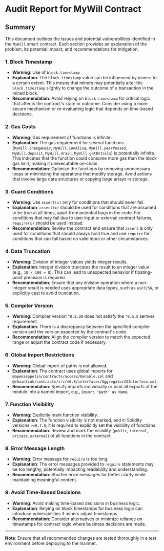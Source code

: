 # Audit Report for MyWill Contract

## Summary
This document outlines the issues and potential vulnerabilities identified in the `MyWill` smart contract. Each section provides an explanation of the problem, its potential impact, and recommendations for mitigation.

### 1. **Block Timestamp**
- **Warning**: Use of `block.timestamp`
- **Explanation**: The `block.timestamp` value can be influenced by miners to a certain extent. This means that miners may potentially alter the `block.timestamp` slightly to change the outcome of a transaction in the mined block.
- **Recommendation**: Avoid relying on `block.timestamp` for critical logic that affects the contract's state or outcome. Consider using a more secure mechanism or re-evaluating logic that depends on time-based decisions.

### 2. **Gas Costs**
- **Warning**: Gas requirement of functions is infinite.
- **Explanation**: The gas requirement for several functions (`MyWill.changeHeir`, `MyWill.iAmAlive`, `MyWill.yearPassed`, `MyWill.deposit`, `MyWill.drain`, `MyWill.getDetails`) is potentially infinite. This indicates that the function could consume more gas than the block gas limit, making it unexecutable on-chain.
- **Recommendation**: Optimize the functions by removing unnecessary loops or minimizing the operations that modify storage. Avoid actions that involve large data structures or copying large arrays in storage.

### 3. **Guard Conditions**
- **Warning**: Use `assert(x)` only for conditions that should never fail.
- **Explanation**: `assert(x)` should be used for conditions that are assumed to be true at all times, apart from potential bugs in the code. For conditions that may fail due to user input or external contract failures, `require(x)` should be used instead.
- **Recommendation**: Review the contract and ensure that `assert` is only used for conditions that should always hold true and use `require` for conditions that can fail based on valid input or other circumstances.

### 4. **Data Truncation**
- **Warning**: Division of integer values yields integer results.
- **Explanation**: Integer division truncates the result to an integer value (e.g., `10 / 100 = 0`). This can lead to unexpected behavior if floating-point precision is required.
- **Recommendation**: Ensure that any division operation where a non-integer result is needed uses appropriate data types, such as `uint256`, or explicitly cast to avoid truncation.

### 5. **Compiler Version**
- **Warning**: Compiler version `^0.8.20` does not satisfy the `^0.5.8` semver requirement.
- **Explanation**: There is a discrepancy between the specified compiler version and the version expected by the contract's code.
- **Recommendation**: Align the compiler version to match the expected range or adjust the contract code if necessary.

### 6. **Global Import Restrictions**
- **Warning**: Global import of paths is not allowed.
- **Explanation**: The contract uses global imports for `@openzeppelin/contracts/access/Ownable.sol` and `@chainlink/contracts/src/v0.8/interfaces/AggregatorV3Interface.sol`.
- **Recommendation**: Specify imports individually or bind all exports of the module into a named import, e.g., `import "path" as Name`.

### 7. **Function Visibility**
- **Warning**: Explicitly mark function visibility.
- **Explanation**: The function visibility is not marked, and in Solidity versions `>=0.7.0`, it is required to explicitly set the visibility of functions.
- **Recommendation**: Review and mark the visibility (`public`, `internal`, `private`, `external`) of all functions in the contract.

### 8. **Error Message Length**
- **Warning**: Error message for `require` is too long.
- **Explanation**: The error messages provided to `require` statements may be too lengthy, potentially impacting readability and understanding.
- **Recommendation**: Shorten error messages for better clarity while maintaining meaningful content.

### 9. **Avoid Time-Based Decisions**
- **Warning**: Avoid making time-based decisions in business logic.
- **Explanation**: Relying on block timestamps for business logic can introduce vulnerabilities if miners adjust timestamps.
- **Recommendation**: Consider alternatives or minimize reliance on timestamps for contract logic where business decisions are made.

---

**Note**: Ensure that all recommended changes are tested thoroughly in a test environment before deploying to the mainnet.
